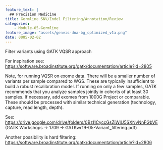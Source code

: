 ```yaml
---
feature_text: |
  ## Precision Medicine
title: Germline SNV/Indel Filtering/Annotation/Review
categories:
    - Module-05-Germline
feature_image: "assets/genvis-dna-bg_optimized_v1a.png"
date: 0005-02-02
---
```


Filter variants using GATK VQSR approach

For inspiration see: https://software.broadinstitute.org/gatk/documentation/article?id=2805

Note, for running VQSR on exome data. There will be a smaller number of variants per sample compared to WGS. These are typically insufficient to build a robust recalibration model. If running on only a few samples, GATK recommends that you analyze samples jointly in cohorts of at least 30 samples. If necessary, add exomes from 1000G Project or comparable. These should be processed with similar technical generation (technology, capture, read length, depth). 

See: https://drive.google.com/drive/folders/0BzI1CyccGsZiWlU5SXNvNnFGbVE (GATK Workshops -> 1709 -> GATKwr19-05-Variant_filtering.pdf)

Another possibility is hard filtering: https://software.broadinstitute.org/gatk/documentation/article?id=2806




